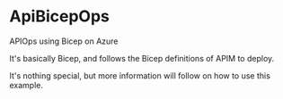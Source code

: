 # ApiBicepOps
APIOps using Bicep on Azure

It's basically Bicep, and follows the Bicep definitions of APIM to deploy.

It's nothing special, but more information will follow on how to use this example.